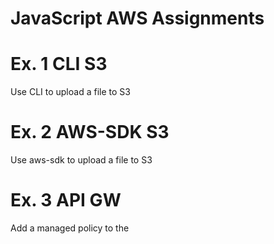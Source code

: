 # JavaScript AWS Assignments

# Ex. 1 CLI S3
Use CLI to upload a file to S3

# Ex. 2 AWS-SDK S3 
Use aws-sdk to upload a file to S3

# Ex. 3 API GW
Add a managed policy to the 